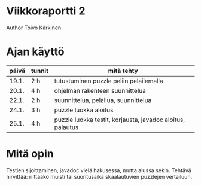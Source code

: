 # Viikkoraportti 2

Author Toivo Kärkinen

# Ajan käyttö

päivä  |  tunnit | mitä tehty
-------|---------|-------------
19.1.  |    2 h  | tutustuminen puzzle peliin pelailemalla
20.1.  |    4 h  | ohjelman rakenteen suunnittelua 
22.1.  |    2 h  | suunnittelua, pelailua, suunnittelua
24.1.  |    3 h  | puzzle luokka aloitus
25.1.  |    4 h  | puzzle luokka testit, korjausta, javadoc aloitus, palautus   

# Mitä opin

Testien sijoittaminen, javadoc vielä hakusessa, mutta alussa sekin. Tehtävä hirvittää:
riittääkö muisti tai suoritusaika skaalautuvien puzzlejen vertailuun.
